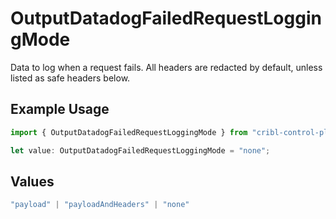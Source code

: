 # OutputDatadogFailedRequestLoggingMode

Data to log when a request fails. All headers are redacted by default, unless listed as safe headers below.

## Example Usage

```typescript
import { OutputDatadogFailedRequestLoggingMode } from "cribl-control-plane/models";

let value: OutputDatadogFailedRequestLoggingMode = "none";
```

## Values

```typescript
"payload" | "payloadAndHeaders" | "none"
```